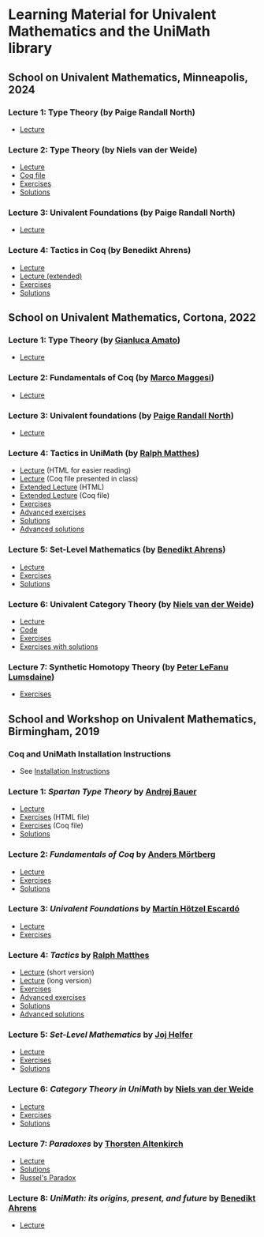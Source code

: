 # Learning Material for Univalent Mathematics and the UniMath library

## School on Univalent Mathematics, Minneapolis, 2024

### Lecture 1: Type Theory (by Paige Randall North)
- [Lecture](2024-07-Minneapolis/1_Type-Theory/minneapolis_lecture_1.pdf)

### Lecture 2: Type Theory (by Niels van der Weide)
- [Lecture](2024-07-Minneapolis/2_Coq/Fundamentals_Coq.pdf)
- [Coq file](2024-07-Minneapolis/2_Coq/fundamentals_lecture.v)
- [Exercises](2024-07-Minneapolis/2_Coq/coq_exercises.v)
- [Solutions](2024-07-Minneapolis/2_Coq/coq_solutions.v)

### Lecture 3: Univalent Foundations (by Paige Randall North)
- [Lecture](2024-07-Minneapolis/3_Univalent-Foundations/minneapolis_lecture_3.v)

### Lecture 4: Tactics in Coq (by Benedikt Ahrens)
- [Lecture](2024-07-Minneapolis/4_Tactics/tactics_lecture.v)
- [Lecture (extended)](2024-07-Minneapolis/4_Tactics/tactics_lecture_extended.v)
- [Exercises](2024-07-Minneapolis/4_Tactics/exercises_tactics.v)
- [Solutions](2024-07-Minneapolis/4_Tactics/exercises_tactics_with_solutions.v)



## School on Univalent Mathematics, Cortona, 2022

### Lecture 1: Type Theory (by [Gianluca Amato](https://www.sci.unich.it/~amato/))
- [Lecture](2022-07-Cortona/1_Type-Theory/Lecture_Type-Theory.pdf)


### Lecture 2: Fundamentals of Coq (by [Marco Maggesi](https://sites.google.com/unifi.it/maggesi/))
- [Lecture](https://github.com/UniMath/Schools/tree/master/2022-07-Cortona/2_Fundamentals-Coq)

### Lecture 3: Univalent foundations (by [Paige Randall North](https://paigenorth.github.io/))
- [Lecture](https://github.com/UniMath/Schools/tree/master/2022-07-Cortona/3_Univalent-foundations.pdf)

### Lecture 4: Tactics in UniMath (by [Ralph Matthes](https://www.irit.fr/~/Ralph.Matthes/))
- [Lecture](2022-07-Cortona/4_Tactics-UniMath/lecture_tactics.html) (HTML for easier reading)
- [Lecture](2022-07-Cortona/4_Tactics-UniMath/lecture_tactics.v) (Coq file presented in class)
- [Extended Lecture](2022-07-Cortona/4_Tactics-UniMath/lecture_tactics_long_version.html) (HTML)
- [Extended Lecture](2022-07-Cortona/4_Tactics-UniMath/lecture_tactics_long_version.v) (Coq file)
- [Exercises](2022-07-Cortona/4_Tactics-UniMath/exercises_tactics.v)
- [Advanced exercises](2022-07-Cortona/4_Tactics-UniMath/weq_exercises.v)
- [Solutions](2022-07-Cortona/4_Tactics-UniMath/exercises_tactics_with_solutions.v)
- [Advanced solutions](2022-07-Cortona/4_Tactics-UniMath/weq_exercises_with_solutions.v)

### Lecture 5: Set-Level Mathematics (by [Benedikt Ahrens](https://benediktahrens.gitlab.io))
- [Lecture](2022-07-Cortona/5_Set-level-mathematics/5_set_level_mathematics_lecture.pdf)
- [Exercises](2022-07-Cortona/5_Set-level-mathematics/set_level_mathematics_exercises.v)
- [Solutions](2022-07-Cortona/5_Set-level-mathematics/set_level_mathematics_solutions.v)


### Lecture 6: Univalent Category Theory (by [Niels van der Weide](https://nmvdw.github.io))
- [Lecture](2022-07-Cortona/6_Category_Theory/lecture.pdf)
- [Code](2022-07-Cortona/6_Category_Theory/category_theory.v)
- [Exercises](2022-07-Cortona/6_Category_Theory/category_theory_exercises.v)
- [Exercises with solutions](2022-07-Cortona/6_Category_Theory/category_theory_solutions.v)

### Lecture 7: Synthetic Homotopy Theory (by [Peter LeFanu Lumsdaine](http://peterlefanulumsdaine.com/))
- [Exercises](2022-07-Cortona/7_Synthetic-Homotopy-Theory/Synthetic_Homotopy_Theory.v)





## School and Workshop on Univalent Mathematics, Birmingham, 2019

### Coq and UniMath Installation Instructions
- See [Installation Instructions](installation.md)

### Lecture 1: *Spartan Type Theory* by [Andrej Bauer](http://www.andrej.com)
- [Lecture](2019-04-Birmingham/Part1_Spartan_Type_Theory/Spartan-Type-Theory.pdf)
- [Exercises](2019-04-Birmingham/Part1_Spartan_Type_Theory/Spartan_exercises.html) (HTML file)
- [Exercises](2019-04-Birmingham/Part1_Spartan_Type_Theory/Spartan_exercises.v) (Coq file)
- [Solutions](2019-04-Birmingham/Part1_Spartan_Type_Theory/Spartan_solutions.v)

### Lecture 2: *Fundamentals of Coq* by [Anders Mörtberg](https://staff.math.su.se/anders.mortberg/)
- [Lecture](2019-04-Birmingham/Part2_Fundamentals_Coq/fundamentals_lecture.v)
- [Exercises](2019-04-Birmingham/Part2_Fundamentals_Coq/coq_exercises.v)
- [Solutions](2019-04-Birmingham/Part2_Fundamentals_Coq/coq_solutions.v)

### Lecture 3: *Univalent Foundations* by [Martín Hötzel Escardó](https://www.cs.bham.ac.uk/~mhe/)
- [Lecture](2019-04-Birmingham/Part3_Univalent_Foundations/uf.pdf)
- [Exercises](2019-04-Birmingham/Part3_Univalent_Foundations/truncation_exercices.v)

### Lecture 4: *Tactics* by [Ralph Matthes](https://www.irit.fr/~/Ralph.Matthes/)
- [Lecture](2019-04-Birmingham/Part4_Tactics_UniMath/lecture_tactics.v) (short version)
- [Lecture](2019-04-Birmingham/Part4_Tactics_UniMath/lecture_tactics_long_version.v) (long version)
- [Exercises](2019-04-Birmingham/Part4_Tactics_UniMath/exercises_tactics.v)
- [Advanced exercises](2019-04-Birmingham/Part4_Tactics_UniMath/weq_exercises.v)
- [Solutions](2019-04-Birmingham/Part4_Tactics_UniMath/exercises_tactics_with_solutions.v)
- [Advanced solutions](2019-04-Birmingham/Part4_Tactics_UniMath/weq_exercises_with_solutions.v)

### Lecture 5: *Set-Level Mathematics* by [Joj Helfer](http://web.stanford.edu/~joj/)
- [Lecture](2019-04-Birmingham/Part5_Set_Level_Mathematics/5_set_level_mathematics_lecture.pdf)
- [Exercises](2019-04-Birmingham/Part5_Set_Level_Mathematics/set_level_mathematics_exercises.v)
- [Solutions](2019-04-Birmingham/Part5_Set_Level_Mathematics/set_level_mathematics_solutions.v)

### Lecture 6: *Category Theory in UniMath* by [Niels van der Weide](https://cs.ru.nl/~nweide/)
- [Lecture](2019-04-Birmingham/Part6_Category_Theory/lecture.pdf)
- [Exercises](2019-04-Birmingham/Part6_Category_Theory/category_theory_exercises.v)
- [Solutions](2019-04-Birmingham/Part6_Category_Theory/category_theory_solutions.v)

### Lecture 7: *Paradoxes* by [Thorsten Altenkirch](http://www.cs.nott.ac.uk/~psztxa/)
- [Lecture](2019-04-Birmingham/Part7_Paradoxes/GirardsParadox.v)
- [Solutions](2019-04-Birmingham/Part7_Paradoxes/GirardsParadox_solutions.v)
- [Russel's Paradox](2019-04-Birmingham/Part7_Paradoxes/RussellsParadox.v)

### Lecture 8: *UniMath: its origins, present, and future* by [Benedikt Ahrens](https://benediktahrens.net/)
- [Lecture](2019-04-Birmingham/Part8_UniMath_future/UniMath_past_present_future.pdf)
